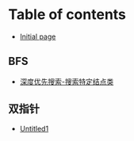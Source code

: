 # Table of contents

* [Initial page](README.md)

## BFS

* [深度优先搜索-搜索特定结点类](bfs/shen-du-you-xian-sou-suo-sou-suo-te-ding-jie-dian-lei.md)

## 双指针

* [Untitled1](shuang-zhi-zhen/untitled1.md)

